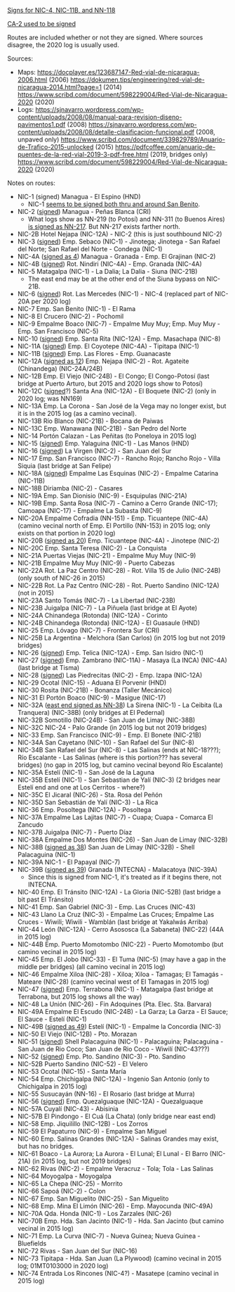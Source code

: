 [Signs for NIC-4, NIC-11B, and NN-118](https://www.mapillary.com/app/?lat=11.972969&lng=-86.072814&z=18.439830067683783&pKey=442825791777177&focus=photo&x=0.3615514345896801&y=0.16393217348139438&zoom=1.1461317352032594)

[CA-2 used to be signed](https://sjnavarro.wordpress.com/wp-content/uploads/2008/08/anuario-2006.pdf)

Routes are included whether or not they are signed. Where sources disagree, the 2020 log is usually used.

Sources:
* Maps: https://docplayer.es/123687147-Red-vial-de-nicaragua-2006.html (2006) https://dokumen.tips/engineering/red-vial-de-nicaragua-2014.html?page=1 (2014) https://www.scribd.com/document/598229004/Red-Vial-de-Nicaragua-2020 (2020)
* Logs: https://sjnavarro.wordpress.com/wp-content/uploads/2008/08/manual-para-revision-diseno-pavimentos1.pdf (2008) https://sjnavarro.wordpress.com/wp-content/uploads/2008/08/detalle-clasificacion-funcional.pdf (2008, unpaved only) https://www.scribd.com/document/339829789/Anuario-de-Trafico-2015-unlocked (2015) https://pdfcoffee.com/anuario-de-puentes-de-la-red-vial-2019-3-pdf-free.html (2019, bridges only) https://www.scribd.com/document/598229004/Red-Vial-de-Nicaragua-2020 (2020)

Notes on routes:
* NIC-1 (signed) Managua - El Espino (HND)
  * NIC-1 [seems to be signed both thru and around San Benito](https://youtu.be/ZiTZWgwjnBk?t=685).
* NIC-2 ([signed](https://www.mapillary.com/app/?lat=12.132714000000007&lng=-86.30992000000003&z=18.669623906710104&focus=photo&pKey=3670200653192557&x=0.6209282629479935&y=0.1627590670253942&zoom=1.1515991514256865)) Managua - Peñas Blanca (CRI)
  * What logs show as NN-219 (to Potosí) and NN-311 (to Buenos Aires) [is signed as NN-217](https://www.mapillary.com/app/?lat=11.459922900001004&lng=-85.84517649999998&z=18.940121194815617&focus=photo&pKey=2483381101960432&x=0.7185859232501434&y=0.2909919968503189&zoom=1.1306962532131608). But NN-217 exists farther north.
* NIC-2B Hotel Nejapa (NIC-12A) - NIC-2 (this is just southbound NIC-2)
* NIC-3 ([signed](https://www.mapillary.com/app/?lat=12.848921450000006&lng=-86.09996395000002&z=17.38539420761865&pKey=1209025256222449&focus=photo&x=0.503522662844103&y=0.4341672696294478&zoom=0)) Emp. Sebaco (NIC-1) - Jinotega; Jinotega - San Rafael del Norte; San Rafael del Norte - Condega (NIC-1)
* NIC-4A ([signed as 4](https://www.mapillary.com/app/?lat=12.057082000000008&lng=-86.20427800000004&z=19.9&pKey=922402602616469&focus=photo&x=0.7262914464667335&y=0.3135384475892665&zoom=1.114643160288628)) Managua - Granada - Emp. El Grajinan (NIC-2)
* NIC-4B ([signed](https://www.mapillary.com/app/?lat=11.972969&lng=-86.072814&z=18.439830067683783&pKey=442825791777177&focus=photo&x=0.3615514345896801&y=0.16393217348139438&zoom=1.1461317352032594)) Rot. Nindiri (NIC-4A) - Emp. Granada (NIC-4A)
* NIC-5 Matagalpa (NIC-1) - La Dalia; La Dalia - Siuna (NIC-21B)
  * The east end may be at the other end of the Siuna bypass on NIC-21B.
* NIC-6 ([signed](https://www.mapillary.com/app/?lat=12.13193699999998&lng=-86.149811&z=18.57506685182938&pKey=1099251167955785&focus=photo&x=0.7297312846342496&y=0.3264903592351164&zoom=1.140808241486836)) Rot. Las Mercedes (NIC-1) - NIC-4 (replaced part of NIC-20A per 2020 log)
* NIC-7 Emp. San Benito (NIC-1) - El Rama
* NIC-8 El Crucero (NIC-2) - Pochomil
* NIC-9 Empalme Boaco (NIC-7) - Empalme Muy Muy; Emp. Muy Muy - Emp. San Francisco (NIC-5)
* NIC-10 ([signed](https://www.mapillary.com/app/?lat=12.072458149999974&lng=-86.49340471&z=18.886279448921204&pKey=1881780338650477&focus=photo&x=0.6426518585022445&y=0.5182041975646424&zoom=1.1461317352032594)) Emp. Santa Rita (NIC-12A) - Emp. Masachapa (NIC-8)
* NIC-11A ([signed](https://www.mapillary.com/app/?lat=11.999969199999995&lng=-86.10241229999701&z=19.284811953355053&pKey=448280170474507&focus=photo&x=0.7391930158961457&y=0.07668037734993942&zoom=2.292263470406519)) Emp. El Coyotepe (NIC-4A) - Tipitapa (NIC-1)
* NIC-11B ([signed](https://www.mapillary.com/app/?lat=11.972969&lng=-86.072814&z=18.439830067683783&pKey=442825791777177&focus=photo&x=0.3615514345896801&y=0.16393217348139438&zoom=1.1461317352032594)) Emp. Las Flores - Emp. Guanacaste
* NIC-12A ([signed as 12](https://www.mapillary.com/app/?lat=12.10689699999999&lng=-86.32359600000001&z=19.534957516920954&focus=photo&pKey=1142144733589633&x=0.6836750195235073&y=0.40474027665621837&zoom=1.1461317352032594)) Emp. Nejapa (NIC-2) - Rot. Agateite (Chinandega) (NIC-24A/24B)
* NIC-12B Emp. El Viejo (NIC-24B) - El Congo; El Congo-Potosí (last bridge at Puerto Arturo, but 2015 and 2020 logs show to Potosí)
* NIC-12C ([signed](https://www.mapillary.com/app/?lat=12.011242999999993&lng=-86.31833020001&z=17.844993745578403&focus=photo&pKey=505044521377008&x=0.6458641306967029&y=0.3311147046749999&zoom=1.7692372576292972)?) Santa Ana (NIC-12A) - El Boquete (NIC-2) (only in 2020 log; was NN169)
* NIC-13A Emp. La Corona - San José de la Vega may no longer exist, but it is in the 2015 log (as a camino vecinal).
* NIC-13B Río Blanco (NIC-21B) - Bocana de Paiwas
* NIC-13C Emp. Wanawana (NIC-21B) - San Pedro del Norte
* NIC-14 Portón Calazan - Las Peñitas (to Poneloya in 2015 log)
* NIC-15 ([signed](https://www.mapillary.com/app/?lat=13.488541666667018&lng=-86.49890709999801&z=16.885103080486882&focus=photo&pKey=148212267803461&x=0.5683682601343081&y=0.5000033213264178&zoom=2.292263470406519)) Emp. Yalaguina (NIC-1) - Las Manos (HND)
* NIC-16 ([signed](https://www.mapillary.com/app/?lat=11.373851399998003&lng=-85.75865209999904&z=17.229805698933493&focus=photo&pKey=3067260276869795&x=0.6411488675712442&y=0.37598808487375307&zoom=2.292263470406519)) La Virgen (NIC-2) - San Juan del Sur
* NIC-17 Emp. San Francisco (NIC-7) - Rancho Rojo; Rancho Rojo - Villa Siquia (last bridge at San Felipe)
* NIC-18A ([signed](https://www.mapillary.com/app/?lat=11.897535899998005&lng=-86.24859489999699&z=17.479951262499362&focus=photo&pKey=769581401088557&x=0.5236570364087897&y=0.1971686425423195&zoom=2.4453072542176595)) Empalme Las Esquinas (NIC-2) - Empalme Catarina (NIC-11B)
* NIC-18B Diriamba (NIC-2) - Casares
* NIC-19A Emp. San Dionisio (NIC-9) - Esquipulas (NIC-21A)
* NIC-19B Emp. Santa Rosa (NIC-7) - Camino a Cerro Grande (NIC-17); Camoapa (NIC-17) - Empalme La Subasta (NIC-9)
* NIC-20A Empalme Cofradia (NN-151) - Emp. Ticuantepe (NIC-4A) (camino vecinal north of Emp. El Portillo (NN-153) in 2015 log; only exists on that portion in 2020 log)
* NIC-20B ([signed as 20](https://www.mapillary.com/app/?lat=12.057082000000008&lng=-86.20427800000004&z=19.9&pKey=922402602616469&focus=photo&x=0.7262914464667335&y=0.3135384475892665&zoom=1.114643160288628)) Emp. Ticuantepe (NIC-4A) - Jinotepe (NIC-2)
* NIC-20C Emp. Santa Teresa (NIC-2) - La Conquista
* NIC-21A Puertas Viejas (NIC-21) - Empalme Muy Muy (NIC-9)
* NIC-21B Empalme Muy Muy (NIC-9) - Puerto Cabezas
* NIC-22A Rot. La Paz Centro (NIC-28) - Rot. Villa 15 de Julio (NIC-24B) (only south of NIC-26 in 2015)
* NIC-22B Rot. La Paz Centro (NIC-28) - Rot. Puerto Sandino (NIC-12A) (not in 2015)
* NIC-23A Santo Tomás (NIC-7) - La Libertad (NIC-23B)
* NIC-23B Juigalpa (NIC-7) - La Piñuela (last bridge at El Ayote)
* NIC-24A Chinandega (Rotonda) (NIC-12A) - Corinto
* NIC-24B Chinandega (Rotonda) (NIC-12A) - El Guasaule (HND)
* NIC-25 Emp. Lóvago (NIC-7) - Frontera Sur (CRI)
* NIC-25B La Argentina - Melchora (San Carlos) (in 2015 log but not 2019 bridges)
* NIC-26 ([signed](https://www.mapillary.com/app/?lat=12.90324170000099&lng=-86.168361&z=17.61518804664498&pKey=528984352340699&focus=photo&x=0.6001187306140539&y=0.4991207647621869&zoom=2.292263470406519)) Emp. Telica (NIC-12A) - Emp. San Isidro (NIC-1)
* NIC-27 ([signed](https://www.mapillary.com/app/?lat=11.994831100022964&lng=-86.07914770000201&z=19.9&pKey=701113674309860&focus=photo&x=0.7081240176837731&y=0.047561779553200095&zoom=2.971125149410919)) Emp. Zambrano (NIC-11A) - Masaya (La INCA) (NIC-4A) (last bridge at Tisma)
* NIC-28 ([signed](https://www.mapillary.com/app/?lat=12.132714000000007&lng=-86.30992000000003&z=18.669623906710104&focus=photo&pKey=3670200653192557&x=0.6209282629479935&y=0.1627590670253942&zoom=1.1515991514256865)) Las Piedrecitas (NIC-2) - Emp. Izapa (NIC-12A)
* NIC-29 Ocotal (NIC-15) - Aduana El Porvenir (HND)
* NIC-30 Rosita (NIC-21B) - Bonanza (Taller Mecánico)
* NIC-31 El Portón Boaco (NIC-9) - Masigue (NIC-17)
* NIC-32A ([east end signed as NN-38](https://www.mapillary.com/app/?lat=13.180839800000001&lng=-86.36925400000001&z=17.479951262499394&pKey=2898154817152763&focus=photo&x=0.703960689536764&y=0.3338276180476421&zoom=1.1461317352032594)) La Sirena (NIC-1) - La Ceibita (La Tranquera) (NIC-38B) (only bridges at El Pedernal)
* NIC-32B Somotillo (NIC-24B) - San Juan de Limay (NIC-38B)
* NIC-32C NIC-24 - Palo Grande (in 2015 log but not 2019 bridges)
* NIC-33 Emp. San Francisco (NIC-9) - Emp. El Bonete (NIC-21B)
* NIC-34A San Cayetano (NIC-10) - San Rafael del Sur (NIC-8)
* NIC-34B San Rafael del Sur (NIC-8) - Las Salinas (ends at NIC-18???); Río Escalante - Las Salinas (where is this portion??? has several bridges) (no gap in 2015 log, but camino vecinal beyond Río Escalante)
* NIC-35A Estelí (NIC-1) - San José de la Laguna
* NIC-35B Estelí (NIC-1) - San Sebastian de Yalí (NIC-3) (2 bridges near Estelí end and one at Los Cerritos - where?)
* NIC-35C El Jicaral (NIC-26) - Sta. Rosa del Peñón
* NIC-35D San Sebastián de Yalí (NIC-3) - La Rica
* NIC-36 Emp. Posoltega (NIC-12A) - Posoltega
* NIC-37A Empalme Las Lajitas (NIC-7) - Cuapa; Cuapa - Comarca El Zancudo
* NIC-37B Juigalpa (NIC-7) - Puerto Díaz
* NIC-38A Empalme Dos Montes (NIC-26) - San Juan de Limay (NIC-32B)
* NIC-38B ([signed as 38](https://www.mapillary.com/app/?lat=13.431589599999995&lng=-86.40899610000201&z=17.250145563565933&focus=photo&pKey=184941287314266&x=0.6492936114685212&y=0.5082557328939624&zoom=2.292263470406519)) San Juan de Limay (NIC-32B) - Shell Palacaguina (NIC-1)
* NIC-39A NIC-1 - El Papayal (NIC-7)
* NIC-39B ([signed as 39](https://www.mapillary.com/app/?lat=11.936251999999982&lng=-85.96236799999997&z=19.53495751692095&pKey=1111426496581501&focus=photo&x=0.3033475076758058&y=0.3878817483078877&zoom=1.8538682647967406)) Granada (INTECNA) - Malacatoya (NIC-39A)
  * Since this is signed from NIC-1, it's treated as if it begins there, not INTECNA.
* NIC-40 Emp. El Tránsito (NIC-12A) - La Gloria (NIC-52B) (last bridge a bit past El Tránsito)
* NIC-41 Emp. San Gabriel (NIC-3) - Emp. Las Cruces (NIC-43)
* NIC-43 Llano La Cruz (NIC-3) - Empalme Las Cruces; Empalme Las Cruces - Wiwili; Wiwili - Wamblán (last bridge at Yakalwás Arriba)
* NIC-44 León (NIC-12A) - Cerro Asososca (La Sabaneta) (NIC-22) (44A in 2015 log)
* NIC-44B Emp. Puerto Momotombo (NIC-22) - Puerto Momotombo (but camino vecinal in 2015 log)
* NIC-45 Emp. El Jobo (NIC-33) - El Tuma (NIC-5) (may have a gap in the middle per bridges) (all camino vecinal in 2015 log)
* NIC-46 Empalme Xiloa (NIC-28) - Xiloa; Xiloa - Tamagas; El Tamagás - Mateare (NIC-28) (camino vecinal west of El Tamagas in 2015 log)
* NIC-47 ([signed](https://www.mapillary.com/app/?lat=12.721137876328996&lng=-86.10076267763299&z=19.32550354252708&pKey=143890557710901&focus=photo&x=0.7953058375763793&y=0.4754012862153503&zoom=2.290586519098984)) Emp. Terrabona (NIC-1) - Matagalpa (last bridge at Terrabona, but 2015 log shows all the way)
* NIC-48 La Unión (NIC-26) - Fin Adoquines (Pta. Elec. Sta. Barvara)
* NIC-49A Empalme El Escudo (NIC-24B) - La Garza; La Garza - El Sauce; El Sauce - Estelí (NIC-1)
* NIC-49B ([signed as 49](https://www.mapillary.com/app/?lat=13.09505&lng=-86.35132289999899&z=18.82522427530245&pKey=8471074626251811&focus=photo&x=0.658934514645605&y=0.5175571337175733&zoom=1.1461317352032594)) Estelí (NIC-1) - Empalme la Concordia (NIC-3)
* NIC-50 El Viejo (NIC-12B) - Pto. Morazan
* NIC-51 ([signed](https://www.mapillary.com/app/?lat=13.431589599999995&lng=-86.40899610000201&z=17.250145563565933&focus=photo&pKey=184941287314266&x=0.6492936114685212&y=0.5082557328939624&zoom=2.292263470406519)) Shell Palacaguina (NIC-1) - Palacaguina; Palacaguina - San Juan de Rio Coco; San Juan de Rio Coco - Wiwilí (NIC-43???)
* NIC-52 ([signed](https://www.mapillary.com/app/?lat=12.216759550000006&lng=-86.68842262999999&z=16.696024550446893&pKey=388743008899142&focus=photo&x=0.6798296415391512&y=0.44805877049572757&zoom=2.292263470406519)) Emp. Pto. Sandino (NIC-3) - Pto. Sandino
* NIC-52B Puerto Sandino (NIC-52) - El Velero
* NIC-53 Ocotal (NIC-15) - Santa María
* NIC-54 Emp. Chichigalpa (NIC-12A) - Ingenio San Antonio (only to Chichigalpa in 2015 log)
* NIC-55 Susucayán (NN-16) - El Rosario (last bridge at Murra)
* NIC-56 ([signed](https://www.mapillary.com/app/?lat=12.534711230499994&lng=-86.8996999785&z=17.811503724223652&pKey=322355245960395&focus=photo&x=0.7050961861711063&y=0.6043330260485118&zoom=1.1461317352032594)) Emp. Quezalguaque (NIC-12A) - Quezalguaque
* NIC-57A Cuyalí (NIC-43) - Abisinia
* NIC-57B El Pindongo - El Cuá (La Chata) (only bridge near east end)
* NIC-58 Emp. Jiquilillo (NIC-12B) - Los Zorros
* NIC-59 El Papaturro (NIC-9) - Empalme San Miguel
* NIC-60 Emp. Salinas Grandes (NIC-12A) - Salinas Grandes may exist, but has no bridges.
* NIC-61 Boaco - La Aurora; La Aurora - El Lunal; El Lunal - El Barro (NIC-21A) (in 2015 log, but not 2019 bridges)
* NIC-62 Rivas (NIC-2) - Empalme Veracruz - Tola; Tola - Las Salinas
* NIC-64 Moyogalpa - Moyogalpa
* NIC-65 La Chepa (NIC-25) - Morrito
* NIC-66 Sapoá (NIC-2) - Colon
* NIC-67 Emp. San Miguelito (NIC-25) - San Miguelito
* NIC-68 Emp. Mina El Limón (NIC-26) - Emp. Mayocunda (NIC-49A)
* NIC-70A Qda. Honda (NIC-1) - Los Zarzales (NIC-26)
* NIC-70B Emp. Hda. San Jacinto (NIC-1) - Hda. San Jacinto (but camino vecinal in 2015 log)
* NIC-71 Emp. La Curva (NIC-7) - Nueva Guinea; Nueva Guinea - Bluefields
* NIC-72 Rivas - San Juan del Sur (NIC-16)
* NIC-73 Tipitapa - Hda. San Juan (La Plywood) (camino vecinal in 2015 log; 01MT0103000 in 2020 log)
* NIC-74 Entrada Los Rincones (NIC-4?) - Masatepe (camino vecinal in 2015 log)
